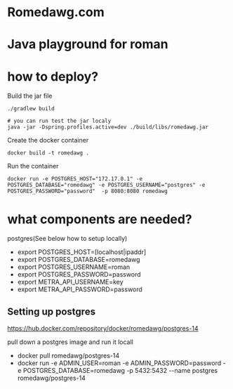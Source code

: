 # Romedawg.com

# Java playground for roman

# how to deploy?
Build the jar file
```
./gradlew build

# you can run test the jar localy
java -jar -Dspring.profiles.active=dev ./build/libs/romedawg.jar

```

Create the docker container
```
docker build -t romedawg .
```

Run the container
```
docker run -e POSTGRES_HOST="172.17.0.1" -e POSTGRES_DATABASE="romedawg" -e POSTGRES_USERNAME="postgres" -e POSTGRES_PASSWORD="password"  -p 8080:8080 romedawg

```

# what components are needed?
postgres(See below how to setup locally)

 - export POSTGRES_HOST=[localhost|ipaddr]
 - export POSTGRES_DATABASE=romedawg 
 - export POSTGRES_USERNAME=roman 
 - export POSTGRES_PASSWORD=password 
 - export METRA_API_USERNAME=key 
 - export METRA_API_PASSWORD=password


## Setting up postgres
https://hub.docker.com/repository/docker/romedawg/postgres-14

pull down a postgres image and run it locall
 - docker pull romedawg/postgres-14
 - docker run -e ADMIN_USER=roman -e ADMIN_PASSWORD=password -e POSTGRES_DATABASE=romedawg -p 5432:5432 --name postgres romedawg/postgres-14

